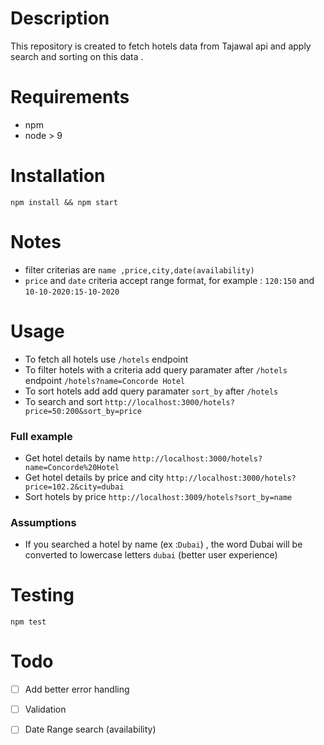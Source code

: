 # Description
This repository is created to fetch hotels data from Tajawal api and apply search and sorting on this data . 

# Requirements
- npm
- node > 9
# Installation
```
npm install && npm start
```
# Notes
- filter criterias are `name ,price,city,date(availability)`
- `price` and `date` criteria accept range format, for example : `120:150` and `10-10-2020:15-10-2020`
# Usage
- To fetch all hotels use `/hotels` endpoint
- To filter hotels with a criteria add query paramater after `/hotels` endpoint `/hotels?name=Concorde Hotel`
- To sort hotels add add query paramater `sort_by` after `/hotels`
- To search and sort `http://localhost:3000/hotels?price=50:200&sort_by=price`

### Full example 
- Get hotel details by name `http://localhost:3000/hotels?name=Concorde%20Hotel`
- Get hotel details by price and city `http://localhost:3000/hotels?price=102.2&city=dubai`
- Sort hotels by price `http://localhost:3009/hotels?sort_by=name`

### Assumptions
- If you searched a hotel by name (ex :`Dubai`) , the word Dubai will be converted to lowercase letters `dubai` (better user experience)

# Testing
```
npm test
```
# Todo
- [ ] Add better error handling
- [ ] Validation 
- [ ] Date Range search (availability)

